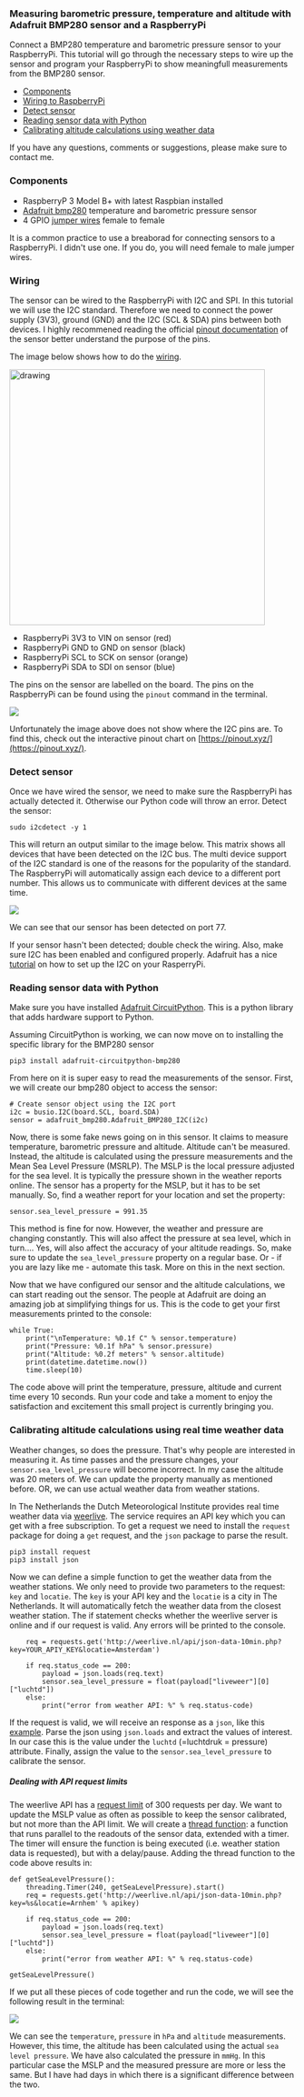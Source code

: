 ### Measuring barometric pressure, temperature and altitude with Adafruit BMP280 sensor and a RaspberryPi

Connect a BMP280 temperature and barometric pressure sensor to your RaspberryPi. This tutorial will go through the necessary steps to wire up the sensor and program your RaspberryPi to show meaningfull measurements from the BMP280 sensor.

- [Components](#components)
- [Wiring to RaspberryPi](#wiring)
- [Detect sensor](#detect-sensor)
- [Reading sensor data with Python](#reading-sensor-data-with-python)
- [Calibrating altitude calculations using weather data](#calibrating-altitude-calculations-using-real-time-weather-data)

If you have any questions, comments or suggestions, please make sure to contact me. 

### Components

- RaspberryP 3 Model B+ with latest Raspbian installed
- [Adafruit bmp280](https://www.adafruit.com/product/2651) temperature and barometric pressure sensor
- 4 GPIO [jumper wires](https://www.kiwi-electronics.nl/jumperwires-10-stuks-15-cm-femafe-female?search=gpio%20kabels&description=true) female to female

It is a common practice to use a breaborad for connecting sensors to a RaspberryPi. I didn't use one. If you do, you will need female to male jumper wires. 

### Wiring
The sensor can be wired to the RaspberryPi with I2C and SPI. In this tutorial we will use the I2C standard. Therefore we need to connect the power supply (3V3), ground (GND) and the I2C (SCL & SDA) pins between both devices. I highly recommened reading the official [pinout documentation](https://learn.adafruit.com/adafruit-bmp280-barometric-pressure-plus-temperature-sensor-breakout/pinouts) of the sensor better understand the purpose of the pins.

The image below shows how to do the [wiring](https://learn.adafruit.com/adafruit-bmp280-barometric-pressure-plus-temperature-sensor-breakout/circuitpython-test).

<img src="https://cdn-learn.adafruit.com/assets/assets/000/058/619/original/adafruit_products_raspi_bmp280_i2c_bb.png?1533324749" alt="drawing" width="450"/>

- RaspberryPi 3V3 to VIN on sensor (red)
- RaspberryPi GND to GND on sensor (black)
- RaspberryPi SCL to SCK on sensor (orange)
- RaspberryPi SDA to SDI on sensor (blue)

The pins on the sensor are labelled on the board. The pins on the RaspberryPi can be found using the `pinout` command in the terminal. 

<img src="https://github.com/codehub-rony/raspberrypi_bmp280/blob/master/images/pinout.PNG">

Unfortunately the image above does not show where the I2C pins are. To find this, check out the interactive pinout chart on [https://pinout.xyz/](https://pinout.xyz/).

### Detect sensor
Once we have wired the sensor, we need to make sure the RaspberryPi has actually detected it. Otherwise our Python code will throw an error. Detect the sensor:

`sudo i2cdetect -y 1` 

This will return an output similar to the image below. This matrix shows all devices that have been detected on the I2C bus. The multi device support of the I2C standard is one of the reasons for the popularity of the standard. The RaspberryPi will automatically assign each device to a different port number. This allows us to communicate with different devices at the same time. 

<img src="https://github.com/codehub-rony/raspberrypi_bmp280/blob/master/images/i2c_detect.PNG">

We can see that our sensor has been detected on port 77.

If your sensor hasn't been detected; double check the wiring. Also, make sure I2C has been enabled and configured properly. Adafruit has a nice [tutorial](https://learn.adafruit.com/adafruits-raspberry-pi-lesson-4-gpio-setup/configuring-i2) on how to set up the I2C on your RasperryPi. 

### Reading sensor data with Python
Make sure you have installed [Adafruit CircuitPython](https://learn.adafruit.com/welcome-to-circuitpython/installing-circuitpython). This is a python library that adds hardware support to Python.

Assuming CircuitPython is working, we can now move on to installing the specific library for the BMP280 sensor

`pip3 install adafruit-circuitpython-bmp280`

From here on it is super easy to read the measurements of the sensor. First, we will create our bmp280 object to access the sensor:
``` 
# Create sensor object using the I2C port
i2c = busio.I2C(board.SCL, board.SDA)
sensor = adafruit_bmp280.Adafruit_BMP280_I2C(i2c)
``` 

Now, there is some fake news going on in this sensor. It claims to measure temperature, barometric pressure and altitude. Altitude can't be measured. Instead, the altitude is calculated using the pressure measurements and the Mean Sea Level Pressure (MSRLP). The MSLP is the local pressure adjusted for the sea level. It is typically the pressure  shown in the weather reports online. The sensor has a property for the MSLP, but it has to be set manually. So, find a weather report for your location and set the property:

```
sensor.sea_level_pressure = 991.35 
```
This method is fine for now. However, the weather and pressure are changing constantly. This will also affect the pressure at sea level, which in turn.... Yes, will also affect the accuracy of your altitude readings. So, make sure to update the `sea_level_pressure` property on a regular base. Or - if you are lazy like me - automate this task. More on this in the next section.

Now that we have configured our sensor and the altitude calculations, we can start reading out the sensor. The people at Adafruit are doing an amazing job at simplifying things for us. This is the code to get your first measurements printed to the console:

```
while True:
    print("\nTemperature: %0.1f C" % sensor.temperature)
    print("Pressure: %0.1f hPa" % sensor.pressure)
    print("Altitude: %0.2f meters" % sensor.altitude)
    print(datetime.datetime.now())
    time.sleep(10)

```

The code above will print the temperature, pressure, altitude and current time every 10 seconds. Run your code and take a moment to enjoy the satisfaction and excitement this small project is currently bringing you. 

### Calibrating altitude calculations using real time weather data
Weather changes, so does the pressure. That's why people are interested in measuring it. As time passes and the pressure changes, your `sensor.sea_level_pressure` will become incorrect. In my case the altitude was 20 meters of. We can update the property manually as mentioned before. OR, we can use actual weather data from weather stations.

In The Netherlands the Dutch Meteorological  Institute provides real time weather data via [weerlive](http://weerlive.nl). The service requires an API key which you can get with a free subscription. To get a request we need to install the `request` package for doing a `get` request, and the `json` package to parse the result.

```
pip3 install request 
pip3 install json
``` 

Now we can define a simple function to get the weather data from the weather stations. We only need to provide two parameters to the request: `key` and `locatie`. The `key` is your API key and the `locatie` is a city in The Netherlands. It will automatically fetch the weather data from the closest weather station. The if statement checks whether the weerlive server is online and if our request is valid. Any errors will be printed to the console. 

```
    req = requests.get('http://weerlive.nl/api/json-data-10min.php?key=YOUR_APIY_KEY&locatie=Amsterdam')

    if req.status_code == 200:
        payload = json.loads(req.text)
        sensor.sea_level_pressure = float(payload["liveweer"][0]["luchtd"])
    else:
        print("error from weather API: %" % req.status-code)
```

If the request is valid, we will receive an response as a `json`, like this [example](http://weerlive.nl/api/json-data-10min.php?key=demo&locatie=Amsterdam). Parse the json using `json.loads` and extract the values of interest. In our case this is the value under the `luchtd` (=luchtdruk = pressure) attribute. Finally, assign the value to the `sensor.sea_level_pressure` to calibrate the sensor. 


##### Dealing with API request limits
The weerlive API has a [request limit](http://weerlive.nl/delen.php) of 300 requests per day. We want to update the MSLP value as often as possible to keep the sensor calibrated, but not more than the API limit. We will create a [thread function](https://realpython.com/intro-to-python-threading/#what-is-a-thread): a function that runs parallel to the readouts of the sensor data, extended with a timer. The timer will ensure the function is being executed (i.e. weather station data is requested), but with a delay/pause. Adding the thread function to the code above results in:

```
def getSeaLevelPressure():
    threading.Timer(240, getSeaLevelPressure).start()
    req = requests.get('http://weerlive.nl/api/json-data-10min.php?key=%s&locatie=Arnhem' % apikey)

    if req.status_code == 200:
        payload = json.loads(req.text)
        sensor.sea_level_pressure = float(payload["liveweer"][0]["luchtd"])
    else:
        print("error from weather API: %" % req.status-code)

getSeaLevelPressure()
```

If we put all these pieces of code together and run the code, we will see the following result in the terminal:

<img src="https://github.com/codehub-rony/raspberrypi_bmp280/blob/master/images/measurement_example.PNG">

We can see the `temperature`, `pressure` in `hPa` and `altitude` measurements. However, this time, the altitude has been calculated using the actual `sea level pressure`. We have also calculated the pressure in `mmHg`. In this particular case the MSLP and the measured pressure are more or less the same. But I have had days in which there is a significant difference between the two.


